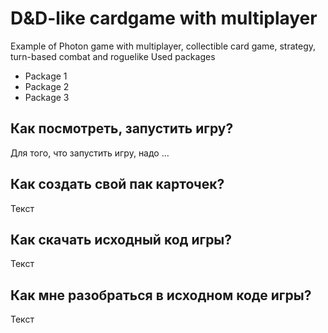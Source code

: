 # D&D-like cardgame with multiplayer
Example of Photon game with multiplayer, collectible card game, strategy, turn-based combat and roguelike
Used packages
- Package 1
- Package 2
- Package 3


## Как посмотреть, запустить игру?
Для того, что запустить игру, надо ...

## Как создать свой пак карточек?
Текст

## Как скачать исходный код игры?
Текст

## Как мне разобраться в исходном коде игры?
Текст
